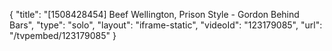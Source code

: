 {
    "title": "[1508428454] Beef Wellington, Prison Style - Gordon Behind Bars",
    "type": "solo",
    "layout": "iframe-static",
    "videoId": "123179085",
    "url": "\/tvpembed\/123179085"
}